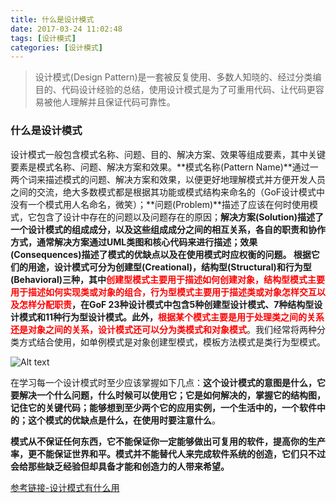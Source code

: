 ```yaml
---
title: 什么是设计模式
date: 2017-03-24 11:02:48
tags: [设计模式]
categories: [设计模式]
---
```

> 设计模式(Design Pattern)是一套被反复使用、多数人知晓的、经过分类编目的、代码设计经验的总结，使用设计模式是为了可重用代码、让代码更容易被他人理解并且保证代码可靠性。

### 什么是设计模式
设计模式一般包含模式名称、问题、目的、解决方案、效果等组成要素，其中关键要素是模式名称、问题、解决方案和效果。**模式名称(Pattern Name)**通过一两个词来描述模式的问题、解决方案和效果，以便更好地理解模式并方便开发人员之间的交流，绝大多数模式都是根据其功能或模式结构来命名的（GoF设计模式中没有一个模式用人名命名，微笑）；**问题(Problem)**描述了应该在何时使用模式，它包含了设计中存在的问题以及问题存在的原因；**解决方案(Solution)**描述了一个设计模式的组成成分，以及这些组成成分之间的相互关系，各自的职责和协作方式，通常解决方案通过UML类图和核心代码来进行描述；**效果(Consequences)**描述了模式的优缺点以及在使用模式时应权衡的问题。
根据它们的用途，设计模式可分为**创建型(Creational)**，**结构型(Structural)**和**行为型(Behavioral)**三种，其中<font color='red'>**创建型**模式主要用于描述如何创建对象，**结构型**模式主要用于描述如何实现类或对象的组合，**行为型**模式主要用于描述类或对象怎样交互以及怎样分配职责</font>，在GoF 23种设计模式中包含5种创建型设计模式、7种结构型设计模式和11种行为型设计模式。此外，<font color='red'>根据某个模式主要是用于处理类之间的关系还是对象之间的关系，设计模式还可以分为**类模式**和**对象模式**</font>。我们经常将两种分类方式结合使用，如单例模式是对象创建型模式，模板方法模式是类行为型模式。

![Alt text](./snipaste20170324_104705.png)

在学习每一个设计模式时至少应该掌握如下几点：**这个设计模式的意图是什么，它要解决一个什么问题，什么时候可以使用它；它是如何解决的，掌握它的结构图，记住它的关键代码；能够想到至少两个它的应用实例，一个生活中的，一个软件中的；这个模式的优缺点是什么，在使用时要注意什么**。

**模式从不保证任何东西，它不能保证你一定能够做出可复用的软件，提高你的生产率，更不能保证世界和平。模式并不能替代人来完成软件系统的创造，它们只不过会给那些缺乏经验但却具备才能和创造力的人带来希望。** 

[参考链接-设计模式有什么用](http://blog.csdn.net/lovelion/article/details/7420866)